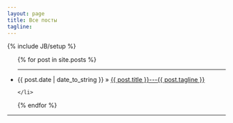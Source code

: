 ```yaml
---
layout: page
title: Все посты 
tagline: 
---
```

{% include JB/setup %}


<ul class="posts">
  {% for post in site.posts %}<hr>
    <li><span>{{ post.date | date_to_string }}</span> &raquo; <a href="{{ BASE_PATH }}{{ post.url }}">{{ post.title }}---{{ post.tagline }}</a>
	
	</li>
  {% endfor %}
</ul>
<hr>



